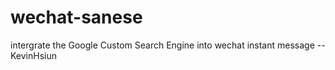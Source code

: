 # wechat-sanese
intergrate the Google Custom Search Engine into wechat instant message
--KevinHsiun
